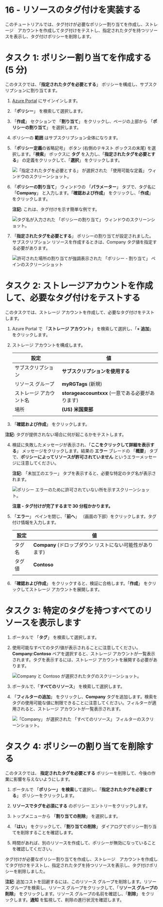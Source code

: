 ﻿---
wts:
    title: '16 - リソースのタグ付けを実装する (5 分)'
    module: 'モジュール 05: ID、ガバナンス、プライバシー、およびコンプライアンス機能に関する説明'
---
# 16 - リソースのタグ付けを実装する

このチュートリアルでは、タグ付けが必要なポリシー割り当てを作成し、ストレージ　アカウントを作成してタグ付けをテストし、指定されたタグを持つリソースを表示し、タグ付けポリシーを削除します。

# タスク 1: ポリシー割り当てを作成する (5 分)

このタスクでは、「**指定されたタグを必要とする**」 ポリシーを構成し、サブスクリプションに割り当てます。 

1. [Azure Portal](https://portal.azure.com) にサインインします。

2. 「**ポリシー**」 を検索して選択します。 

3. 「**作成**」 セクションで 「**割り当て**」 をクリックし、ページの上部から 「**ポリシーの割り当て**」 を選択します。

4. ポリシーの **範囲** はサブスクリプション全体になります。 

5. 「**ポリシー定義**の省略記号」 ボタン (右側のテキスト ボックスの末尾) を選択します。「**検索**」 ボックスに **タグ** を入力し、「**指定されたタグを必要とする**」 の定義をクリックして、「**選択**」 をクリックします。

   ![「指定されたタグを必要とする」 が選択された 「使用可能な定義」 ウィンドウのスクリーンショット。](../images/1701.png)

6.  「**ポリシーの割り当て**」 ウィンドウの 「**パラメーター**」 タブで、タグ名に 「**Company**」 と入力します。「**確認および作成**」 をクリックし、「**作成**」 をクリックします。

    **注記:** これは、タグ付けを示す簡単な例です。 

    ![タグ名が入力された 「ポリシーの割り当て」 ウィンドウのスクリーンショット。](../images/1702.png)

7. 「**指定されたタグを必要とする**」 ポリシーの割り当てが設定されました。  サブスクリプション リソースを作成するときは、Company タグ値を指定する必要があります。

   ![許可された場所の割り当てが強調表示された 「ポリシー - 割り当て」 ペインのスクリーンショット](../images/1703.png)

# タスク 2: ストレージアカウントを作成して、必要なタグ付けをテストする

このタスクでは、ストレージ アカウントを作成して、必要なタグ付けをテストします。 

1. Azure Portal で 「**ストレージ アカウント**」 を検索して選択し、「**+ 追加**」 をクリックします。   

2. ストレージ アカウントを構成します。 

    | 設定 | 値 | 
    | --- | --- |
    | サブスクリプション | **サブスクリプションを使用する** |
    | リソース グループ | **myRGTags** (新規) |
    | ストレージ アカウント名 | **storageaccountxxx** (一意である必要があります) |
    | 場所 | **(US) 米国東部** |
    | | |

3. 「**確認および作成**」 をクリックします。 

**注記:** タグが提供されない場合に何が起こるかをテストします。 

4. 検証に失敗したメッセージが表示され、「**ここをクリックして詳細を表示する**」 メッセージをクリックします。結果の **エラー** ブレードの 「**概要**」 タブで、**ポリシーによってリソースが許可されていません** というエラーメッセージに注意してください。

    **注記:** 「未加工のエラー」 タブを表示すると、必要な特定のタグ名が表示されます。 

    ![ポリシー エラーのために許可されていない所を示すスクリーンショット。](../images/1704.png)

    **注意 - タグ付けが完了するまで 30 分程かかります。** 

5. 「**エラー**」 ペインを閉じ、「**前へ**」 （画面の下部）をクリックします。タグ付け情報を入力します。 

    | 設定 | 値 | 
    | --- | --- |
    | タグ名 | **Company** (ドロップダウン リストにない可能性があります) |
    | タグ値 | **Contoso** |
    | | |

6. 「**確認および作成**」 をクリックすると、検証に合格します。「**作成**」 をクリックしてストレージ アカウントを展開します。  

# タスク 3: 特定のタグを持つすべてのリソースを表示します

1. ポータルで 「**タグ**」 を検索して選択します。

2. 使用可能なすべてのタグ/値が表示されることに注意してください。**Company:Contoso** ペアを選択すると、ストレージ アカウントが一覧表示されます。タグを表示するには、ストレージ アカウントを展開する必要があります。 

   ![Company と Contoso が選択されたタグのスクリーンショット。](../images/1705.png)

3. ポータルで、「**すべてのリソース**」 を検索して選択します。

4. 「**フィルターの追加**」 をクリックし、**Company** タグを追加します。検索をタグの使用可能な値に制限できることに注意してください。フィルターが適用されると、ストレージ アカウントが一覧表示されます。

    ![「Company」 が選択された 「すべてのリソース」 フィルターのスクリーンショット。](../images/1706.png)

# タスク 4: ポリシーの割り当てを削除する

このタスクでは、 **指定されたタグを必要とする** ポリシーを削除して、今後の作業に影響を与えないようにします。 

1. ポータルで 「**ポリシー」 を検索**して選択し、「**指定されたタグを必要とする**」 ポリシーをクリックします。 

2. **リソースでタグを必須にする** のポリシー エントリーをクリックします。

3. トップメニューから 「**割り当ての削除**」 を選択します。

4. 「**はい**」 をクリックして、「**割り当ての削除**」 ダイアログでポリシー割り当てを削除することを確認します。

5. 時間があれば、別のリソースを作成して、ポリシーが無効になっていることを確認してください。

タグ付けが必要なポリシー割り当てを作成し、ストレージ　アカウントを作成してタグ付けをテストし、指定されたタグを持つリソースを表示し、タグ付けポリシーを削除しました。


**注記**: 追加コストを回避するには、このリソース グループを削除します。リソース グループを検索し、リソース グループをクリックして、「**リソース グループの削除**」 をクリックします。リソース グループの名前を確認し、「**削除**」 をクリックします。**通知** を監視して、削除の進行状況を確認します。